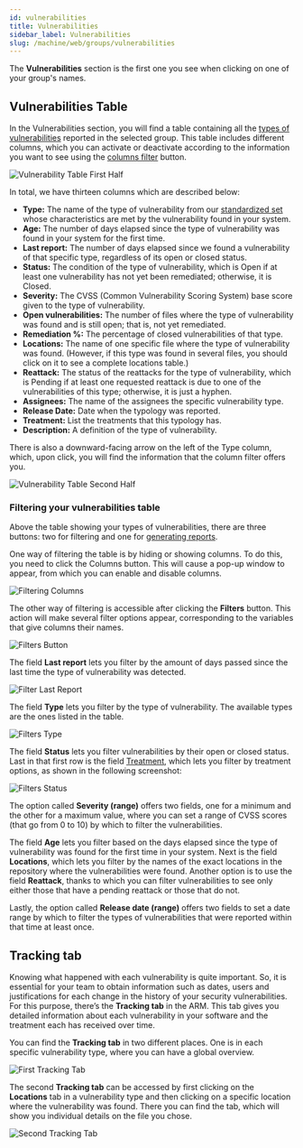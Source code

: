 ```yaml
---
id: vulnerabilities
title: Vulnerabilities
sidebar_label: Vulnerabilities
slug: /machine/web/groups/vulnerabilities
---
```


The **Vulnerabilities** section is
the first one you see when clicking
on one of your group's names.

## Vulnerabilities Table

In the Vulnerabilities section,
you will find a table containing
all the [types of vulnerabilities](/criteria/vulnerabilities/)
reported in the selected group.
This table includes different columns,
which you can activate or deactivate
according to the information you want
to see using the [columns filter](/machine/web/groups/vulnerabilities/#filtering-your-vulnerabilities-table)
button.

![Vulnerability Table First Half](https://res.cloudinary.com/fluid-attacks/image/upload/v1667322248/docs/web/groups/vulnerabilities/vulnerability_view.png)

In total,
we have thirteen columns which are
described below:

- **Type:** The name of the
  type of vulnerability from
  our [standardized set](/criteria/vulnerabilities/)
  whose characteristics are met by
  the vulnerability found in
  your system.
- **Age:** The number of days
  elapsed since the type of
  vulnerability was found in
  your system for the first
  time.
- **Last report:** The number
  of days elapsed since
  we found a vulnerability
  of that specific type,
  regardless of its open
  or closed status.
- **Status:** The condition of
  the type of vulnerability,
  which is Open if at least
  one vulnerability has not
  yet been remediated;
  otherwise,
  it is Closed.
- **Severity:** The CVSS
  (Common Vulnerability Scoring
  System) base score given to
  the type of vulnerability.
- **Open vulnerabilities:**
  The number of files where
  the type of vulnerability
  was found and is still
  open; that is,
  not yet remediated.
- **Remediation %:**
  The percentage of closed
  vulnerabilities of that type.
- **Locations:** The name of
  one specific file where the
  type of vulnerability was found.
  (However,
  if this type was found
  in several files,
  you should click on it
  to see a complete locations
  table.)
- **Reattack:** The status of
  the reattacks for the type
  of vulnerability,
  which is Pending if at least
  one requested reattack is
  due to one of the vulnerabilities
  of this type; otherwise,
  it is just a hyphen.
- **Assignees:**
  The name of the assignees the
  specific vulnerability type.
- **Release Date:**
  Date when the typology was reported.
- **Treatment:**
  List the treatments that this
  typology has.
- **Description:**
  A definition of the type of
  vulnerability.

There is also a downward-facing
arrow on the left of the Type column,
which,
upon click,
you will find the information that
the column filter offers you.

![Vulnerability Table Second Half](https://res.cloudinary.com/fluid-attacks/image/upload/v1667322709/docs/web/groups/vulnerabilities/downward_facing_arrow.png)

### Filtering your vulnerabilities table

Above the table showing your
types of vulnerabilities,
there are three buttons:
two for filtering and one for
[generating reports](/machine/web/groups/reports).

One way of filtering the
table is by hiding or
showing columns.
To do this,
you need to click the
Columns button.
This will cause a pop-up
window to appear,
from which you can enable
and disable columns.

![Filtering Columns](https://res.cloudinary.com/fluid-attacks/image/upload/v1650984610/docs/web/groups/vulnerabilities/filtering_columns.png)

The other way of filtering
is accessible after clicking
the **Filters** button.
This action will make several
filter options appear,
corresponding to the variables
that give columns their names.

![Filters Button](https://res.cloudinary.com/fluid-attacks/image/upload/v1650984610/docs/web/groups/vulnerabilities/filtering_button.png)

The field **Last report** lets
you filter by the amount of days
passed since the last time the
type of vulnerability was detected.

![Filter Last Report](https://res.cloudinary.com/fluid-attacks/image/upload/v1650984610/docs/web/groups/vulnerabilities/filtering_last_report.png)

The field **Type** lets you
filter by the type of vulnerability.
The available types are the
ones listed in the table.

![Filters Type](https://res.cloudinary.com/fluid-attacks/image/upload/v1650984610/docs/web/groups/vulnerabilities/filtering_type.png)

The field **Status** lets you
filter vulnerabilities by their
open or closed status.
Last in that first row is the field
[Treatment](/machine/web/vulnerabilities/management/treatments),
which lets you filter by
treatment options,
as shown in the
following screenshot:

![Filters Status](https://res.cloudinary.com/fluid-attacks/image/upload/v1650984611/docs/web/groups/vulnerabilities/filtering_status.png)

The option called
**Severity (range)**
offers two fields,
one for a minimum and the
other for a maximum value,
where you can set a range
of CVSS scores (that go
from 0 to 10) by which to
filter the vulnerabilities.

The field **Age** lets you
filter based on the days
elapsed since the type of
vulnerability was found for
the first time in your system.
Next is the field **Locations**,
which lets you filter by the
names of the exact locations
in the repository where the
vulnerabilities were found.
Another option is to use
the field **Reattack**,
thanks to which you can
filter vulnerabilities to
see only either those that
have a pending reattack or
those that do not.

Lastly,
the option called
**Release date (range)** offers
two fields to set a date range
by which to filter the types of
vulnerabilities that were
reported within that time
at least once.

## Tracking tab

Knowing what happened with each
vulnerability is quite important.
So, it is essential for your team to
obtain information such as dates, users
and justifications for each change in
the history of your security vulnerabilities.
For this purpose, there’s the
**Tracking tab** in the ARM.
This tab gives you detailed information
about each vulnerability in your
software and the treatment each has
received over time.

You can find the **Tracking tab** in
two different places.
One is in each specific vulnerability
type, where you can have a global overview.

![First Tracking Tab](https://res.cloudinary.com/fluid-attacks/image/upload/v1643990395/docs/web/groups/vulnerabilities/vulner_first_tracking_tab.png)

The second **Tracking tab** can be accessed
by first clicking on the **Locations** tab
in a vulnerability type and then clicking
on a specific location where the
vulnerability was found.
There you can find the tab, which will show
you individual details on the file you chose.

![Second Tracking Tab](https://res.cloudinary.com/fluid-attacks/image/upload/v1643990394/docs/web/groups/vulnerabilities/vulner_second_tracking_tab.png)

